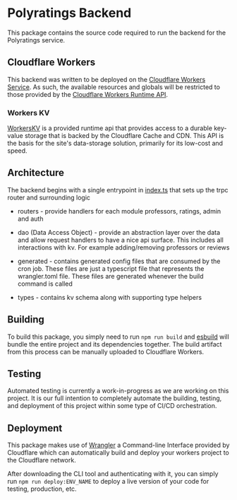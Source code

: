 # Polyratings Backend

This package contains the source code required to run the backend for the Polyratings service.

## Cloudflare Workers

This backend was written to be deployed on the [Cloudflare Workers Service](https://workers.cloudflare.com/).
As such, the available resources and globals will be restricted to those provided by the
[Cloudflare Workers Runtime API](https://developers.cloudflare.com/workers/runtime-apis).

### Workers KV

[WorkersKV](https://developers.cloudflare.com/workers/runtime-apis/kv) is a provided runtime api that provides
access to a durable key-value storage that is backed by the Cloudflare Cache and CDN. This API is the basis for
the site's data-storage solution, primarily for its low-cost and speed.

## Architecture

The backend begins with a single entrypoint in [index.ts](src/index.ts) that sets up the trpc router and surrounding logic

-   routers - provide handlers for each module professors, ratings, admin and auth

-   dao (Data Access Object) - provide an abstraction layer over the data and allow request handlers to have a nice api surface. This includes all interactions with kv. For example adding/removing professors or reviews

-   generated - contains generated config files that are consumed by the cron job. These files are just a typescript file that represents the wrangler.toml file. These files are generated whenever the build command is called

-   types - contains kv schema along with supporting type helpers

## Building

To build this package, you simply need to run `npm run build` and [esbuild](https://esbuild.github.io/) will
bundle the entire project and its dependencies together. The build artifact from this process can be manually uploaded
to Cloudflare Workers.

## Testing

Automated testing is currently a work-in-progress as we are working on this project. It is our full intention to completely
automate the building, testing, and deployment of this project within some type of CI/CD orchestration.

## Deployment

This package makes use of [Wrangler](https://developers.cloudflare.com/workers/cli-wrangler) a Command-line Interface
provided by Cloudflare which can automatically build and deploy your workers project to the Cloudflare network.

After downloading the CLI tool and authenticating with it, you can simply run `npm run deploy:ENV_NAME` to deploy
a live version of your code for testing, production, etc.
